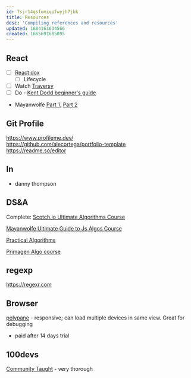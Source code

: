 ```yaml
---
id: 7sjr14qsfomiqpfwyjh7jbk
title: Resources
desc: 'Compiling references and resources'
updated: 1684161634566
created: 1665691685095
---
```

## React
- [ ] [React dox](https://reactjs.org/docs/getting-started.html)
    - [ ] Lifecycle
- [ ] Watch [Traversy](https://www.youtube.com/watch?v=w7ejDZ8SWv8) 
- [ ] Do - [Kent Dodd beginner's guide](https://egghead.io/courses/the-beginner-s-guide-to-react)

- Mayanwolfe [Part 1](https://www.twitch.tv/videos/1601219327), [Part 2](https://www.twitch.tv/videos/1603986282)



## Git Profile
https://www.profileme.dev/  
https://github.com/alecortega/portfolio-template  
https://readme.so/editor  




## In
- danny thompson





## DS&A
Complete: [Scotch.io Ultimate Algorithms Course](http://web.archive.org/web/20210616161653/https://scotch.io/courses/the-ultimate-guide-to-javascript-algorithms) 

[Mayanwolfe Ultimate Guide to Js Algos Course](https://www.twitch.tv/mayanwolfe)

[Practical Algorithms](https://frontendmasters.com/courses/practical-algorithms)

[Primagen Algo course](https://t.co/k0MCCpmt5U)

## regexp
https://regexr.com

## Browser
[polypane](https://polypane.app) - responsive; can load multiple devices in same view. Great for debugging
- paid after 14 days trial

## 100devs
[Community Taught](https://communitytaught.org/) - very thorough